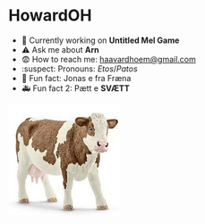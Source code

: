 
# HowardOH

- 🐫 Currently working on **Untitled Mel Game**
- ⚠️ Ask me about **Arn**
- 😨 How to reach me: haavardhoem@gmail.com
- :suspect: Pronouns: *Etos*/*Patos*
- 🔫 Fun fact: Jonas e fra Fræna
- 🚑 Fun fact 2: Pætt e **SVÆTT**
<img src="https://github.com/HowardOH/HowardOH/blob/main/nice.jpg" height="200" width="200" >
